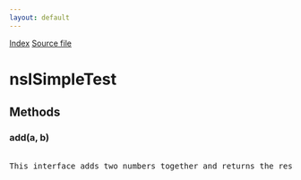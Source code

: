 ```yaml
---
layout: default
---
```

<div id='links'><a href="../index.html">Index</a>
<a href="http://dxr.mozilla.org/mozilla-central/source/xulrunner/examples/simple/components/public/nsISimpleTest.idl">Source file</a>
</div>

# nsISimpleTest #

## Methods ##

### add(a, b) ###
<pre>  
This interface adds two numbers together and returns the result.  
  
</pre>